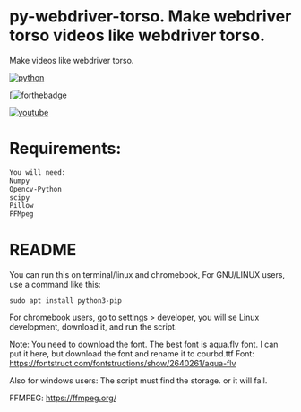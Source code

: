 # py-webdriver-torso. Make webdriver torso videos like webdriver torso.
Make videos like webdriver torso.

[![python](https://img.shields.io/badge/python-v3.8.3-green?style=for-the-badge)](https://www.python.org/downloads/release/python-383/)

[![forthebadge](https://forthebadge.com/images/badges/made-with-python.svg)

[![youtube](https://img.shields.io/badge/youtube_channel_here-webdriver_torso-red)](https://www.youtube.com/channel/UCsLiV4WJfkTEHH0b9PmRklw)

# Requirements:
```requirements.txt
You will need:
Numpy
Opencv-Python
scipy
Pillow
FFMpeg

```
# README
You can run this on terminal/linux and chromebook, For GNU/LINUX users, use a command like this:
```command
sudo apt install python3-pip

```

For chromebook users, go to settings > developer, you will se Linux development, download it, and run the script.

Note:
You need to download the font. The best font is aqua.flv font. I can put it here, but download the font and rename it to courbd.ttf 
Font:  https://fontstruct.com/fontstructions/show/2640261/aqua-flv

Also for windows users:
The script must find the storage. or it will fail.

FFMPEG: https://ffmpeg.org/
